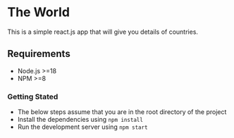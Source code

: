 # The World

This is a simple react.js app that will give you details of countries.
## Requirements

- Node.js >=18
- NPM >=8

### Getting Stated

- The below steps assume that you are in the root directory of the project
- Install the dependencies using `npm install`
- Run the development server using `npm start`


